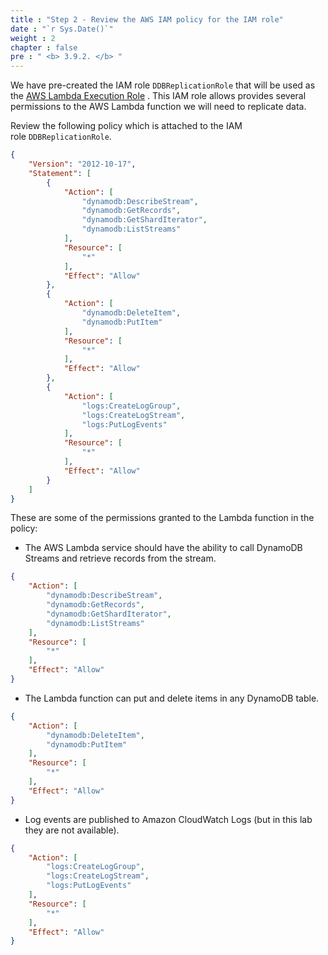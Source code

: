 ```yaml
---
title : "Step 2 - Review the AWS IAM policy for the IAM role"
date : "`r Sys.Date()`"
weight : 2
chapter : false
pre : " <b> 3.9.2. </b> "
---
```

We have pre-created the IAM role `DDBReplicationRole` that will be used as the [AWS Lambda Execution Role](https://docs.aws.amazon.com/lambda/latest/dg/lambda-intro-execution-role.html) . This IAM role allows provides several permissions to the AWS Lambda function we will need to replicate data.

Review the following policy which is attached to the IAM role `DDBReplicationRole`.

```json
{
    "Version": "2012-10-17",
    "Statement": [
        {
            "Action": [
                "dynamodb:DescribeStream",
                "dynamodb:GetRecords",
                "dynamodb:GetShardIterator",
                "dynamodb:ListStreams"
            ],
            "Resource": [
                "*"
            ],
            "Effect": "Allow"
        },
        {
            "Action": [
                "dynamodb:DeleteItem",
                "dynamodb:PutItem"
            ],
            "Resource": [
                "*"
            ],
            "Effect": "Allow"
        },
        {
            "Action": [
                "logs:CreateLogGroup",
                "logs:CreateLogStream",
                "logs:PutLogEvents"
            ],
            "Resource": [
                "*"
            ],
            "Effect": "Allow"
        }
    ]
}
```

These are some of the permissions granted to the Lambda function in the policy:

- The AWS Lambda service should have the ability to call DynamoDB Streams and retrieve records from the stream.

```json
{
    "Action": [
        "dynamodb:DescribeStream",
        "dynamodb:GetRecords",
        "dynamodb:GetShardIterator",
        "dynamodb:ListStreams"
    ],
    "Resource": [
        "*"
    ],
    "Effect": "Allow"
}
```

- The Lambda function can put and delete items in any DynamoDB table.

```json
{
    "Action": [
        "dynamodb:DeleteItem",
        "dynamodb:PutItem"
    ],
    "Resource": [
        "*"
    ],
    "Effect": "Allow"
}
```

- Log events are published to Amazon CloudWatch Logs (but in this lab they are not available).

```json
{
    "Action": [
        "logs:CreateLogGroup",
        "logs:CreateLogStream",
        "logs:PutLogEvents"
    ],
    "Resource": [
        "*"
    ],
    "Effect": "Allow"
}
```